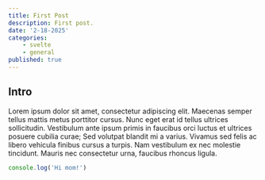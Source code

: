 ```yaml
---
title: First Post
description: First post.
date: '2-18-2025'
categories:
    - svelte
    - general
published: true
---
```


## Intro
Lorem ipsum dolor sit amet, consectetur adipiscing elit. Maecenas semper tellus mattis metus porttitor cursus. Nunc eget erat id tellus ultrices sollicitudin. Vestibulum ante ipsum primis in faucibus orci luctus et ultrices posuere cubilia curae; Sed volutpat blandit mi a varius. Vivamus sed felis ac libero vehicula finibus cursus a turpis. Nam vestibulum ex nec molestie tincidunt. Mauris nec consectetur urna, faucibus rhoncus ligula.

```ts
console.log('Hi mom!')
```
